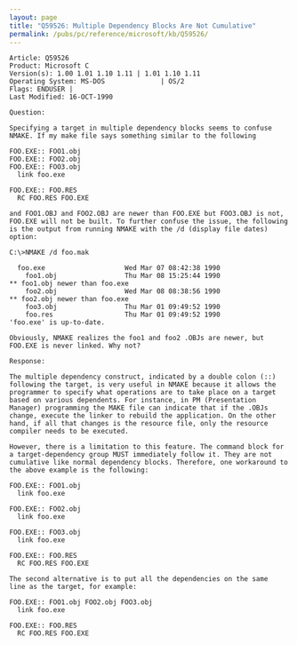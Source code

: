 ```yaml
---
layout: page
title: "Q59526: Multiple Dependency Blocks Are Not Cumulative"
permalink: /pubs/pc/reference/microsoft/kb/Q59526/
---
```


	Article: Q59526
	Product: Microsoft C
	Version(s): 1.00 1.01 1.10 1.11 | 1.01 1.10 1.11
	Operating System: MS-DOS              | OS/2
	Flags: ENDUSER |
	Last Modified: 16-OCT-1990
	
	Question:
	
	Specifying a target in multiple dependency blocks seems to confuse
	NMAKE. If my make file says something similar to the following
	
	FOO.EXE:: FOO1.obj
	FOO.EXE:: FOO2.obj
	FOO.EXE:: FOO3.obj
	  link foo.exe
	
	FOO.EXE:: FOO.RES
	  RC FOO.RES FOO.EXE
	
	and FOO1.OBJ and FOO2.OBJ are newer than FOO.EXE but FOO3.OBJ is not,
	FOO.EXE will not be built. To further confuse the issue, the following
	is the output from running NMAKE with the /d (display file dates)
	option:
	
	C:\>NMAKE /d foo.mak
	
	  foo.exe                    Wed Mar 07 08:42:38 1990
	    foo1.obj                 Thu Mar 08 15:25:44 1990
	** foo1.obj newer than foo.exe
	    foo2.obj                 Wed Mar 08 08:38:56 1990
	** foo2.obj newer than foo.exe
	    foo3.obj                 Thu Mar 01 09:49:52 1990
	    foo.res                  Thu Mar 01 09:49:52 1990
	'foo.exe' is up-to-date.
	
	Obviously, NMAKE realizes the foo1 and foo2 .OBJs are newer, but
	FOO.EXE is never linked. Why not?
	
	Response:
	
	The multiple dependency construct, indicated by a double colon (::)
	following the target, is very useful in NMAKE because it allows the
	programmer to specify what operations are to take place on a target
	based on various dependents. For instance, in PM (Presentation
	Manager) programming the MAKE file can indicate that if the .OBJs
	change, execute the linker to rebuild the application. On the other
	hand, if all that changes is the resource file, only the resource
	compiler needs to be executed.
	
	However, there is a limitation to this feature. The command block for
	a target-dependency group MUST immediately follow it. They are not
	cumulative like normal dependency blocks. Therefore, one workaround to
	the above example is the following:
	
	FOO.EXE:: FOO1.obj
	  link foo.exe
	
	FOO.EXE:: FOO2.obj
	  link foo.exe
	
	FOO.EXE:: FOO3.obj
	  link foo.exe
	
	FOO.EXE:: FOO.RES
	  RC FOO.RES FOO.EXE
	
	The second alternative is to put all the dependencies on the same
	line as the target, for example:
	
	FOO.EXE:: FOO1.obj FOO2.obj FOO3.obj
	  link foo.exe
	
	FOO.EXE:: FOO.RES
	  RC FOO.RES FOO.EXE
